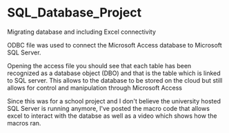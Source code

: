 # SQL_Database_Project
Migrating database and including Excel connectivity

ODBC file was used to connect the Microsoft Access database to Microsoft SQL Server. 

Opening the access file you should see that each table has been recognized as a database object (DBO) and that is the table which is linked to SQL server. This allows to the database to be stored on the cloud but still allows for control and manipulation through Microsoft Access

Since this was for a school project and I don't believe the university hosted SQL Server is running anymore, I've posted the macro code that allows excel to interact with the databse as well as a video which shows how the macros ran. 
